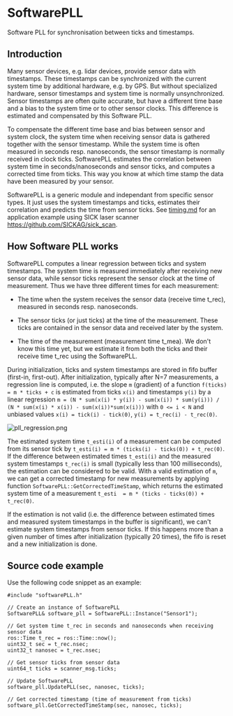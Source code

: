 # SoftwarePLL

Software PLL for synchronisation between ticks and timestamps.

## Introduction

Many sensor devices, e.g. lidar devices, provide sensor data with timestamps. These timestamps can be synchronized with
the current system time by additional hardware, e.g. by GPS. But without specialized hardware, sensor timestamps and 
system time is normally unsynchronized. Sensor timestamps are often quite accurate, but have a different time base and 
a bias to the system time or to other sensor clocks. This difference is estimated and compensated by this Software PLL.

To compensate the different time base and bias between sensor and system clock, the system time when receiving sensor data 
is gathered together with the sensor timestamp. While the system time is often measured in seconds resp. nanoseconds, 
the sensor timestamp is normally received in clock ticks. SoftwarePLL estimates the correlation between system time in 
seconds/nanoseconds and sensor ticks, and computes a corrected time from ticks. This way you know at which time stamp the data 
have been measured by your sensor. 

SoftwarePLL is a generic module and independant from specific sensor types. It just uses the system timestamps and ticks,
estimates their correlation and predicts the time from sensor ticks. See [timing.md](timing.md) for an application
example using SICK laser scanner https://github.com/SICKAG/sick_scan. 

## How Software PLL works

SoftwarePLL computes a linear regression between ticks and system timestamps. The system time is measured immediately 
after receiving new sensor data, while sensor ticks represent the sensor clock at the time of measurement. Thus we have
three different times for each measurement:

- The time when the system receives the sensor data (receive time t_rec), measured in seconds resp. nanoseconds.  

- The sensor ticks (or just ticks) at the time of the measurement. These ticks are contained in the sensor data and 
received later by the system.

- The time of the measurement (measurement time t_mea). We don't know this time yet, but we estimate it from both the ticks 
and their receive time t_rec using the SoftwarePLL.

During initialization, ticks and system timestamps are stored in fifo buffer (first-in, first-out). After initialization, 
typically after N=7 measurements, a regression line is computed, i.e. the slope `m` (gradient) of a function 
`f(ticks) = m * ticks + c` is estimated from ticks `x(i)` and timestamps `y(i)` by a linear regression
`m = (N * sum(x(i) * y(i)) - sum(x(i)) * sum(y(i))) / (N * sum(x(i) * x(i)) - sum(x(i))*sum(x(i)))` with `0 <= i < N` and
unbiased values `x(i) = tick(i) - tick(0)`, `y(i) = t_rec(i) - t_rec(0)`.

![pll_regression.png](pll_regression.png)

The estimated system time `t_esti(i)` of a measurement can be computed from its sensor tick by `t_esti(i) = m * (ticks(i) - ticks(0)) + t_rec(0)`.
If the difference between estimated times `t_esti(i)` and the measured system timestamps `t_rec(i)` is small (typically 
less than 100 milliseconds), the estimation can be considered to be valid. With a valid estimation of `m`, we can
get a corrected timestamp for new measurements by applying function `SoftwarePLL::GetCorrectedTimeStamp`, which returns
the estimated system time of a measurement `t_esti  = m * (ticks - ticks(0)) + t_rec(0)`.

If the estimation is not valid (i.e. the difference between estimated times and measured system timestamps in the buffer is 
significant), we can't estimate system timestamps from sensor ticks. If this happens more than a given number of times
after initialization (typically 20 times), the fifo is reset and a new initialization is done.

## Source code example

Use the following code snippet as an example:

```
#include "softwarePLL.h"

// Create an instance of SoftwarePLL
SoftwarePLL& software_pll = SoftwarePLL::Instance("Sensor1");

// Get system time t_rec in seconds and nanoseconds when receiving sensor data
ros::Time t_rec = ros::Time::now();
uint32_t sec = t_rec.nsec;
uint32_t nanosec = t_rec.nsec;

// Get sensor ticks from sensor data
uint64_t ticks = scanner_msg.ticks;

// Update SoftwarePLL
software_pll.UpdatePLL(sec, nanosec, ticks);

// Get corrected timestamp (time of measurement from ticks)
software_pll.GetCorrectedTimeStamp(sec, nanosec, ticks);
```

